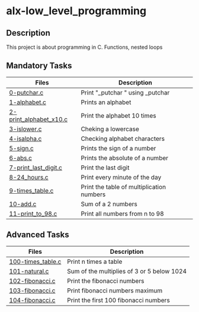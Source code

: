 # alx-low_level_programming

## Description
This project is about programming in C. Functions, nested loops

## Mandatory Tasks

| Files | Description |
| ----- | ----------- |
| [0-putchar.c](https://github.com/MinaSamirSaad/alx-low_level_programming/tree/master/0x02-functions_nested_loops/0-holberton.c) | Print "_putchar " using _putchar | 
| [1-alphabet.c](https://github.com/MinaSamirSaad/alx-low_level_programming/tree/master/0x02-functions_nested_loops/1-alphabet.c) | Prints an alphabet |
| [2-print_alphabet_x10.c](https://github.com/MinaSamirSaad/alx-low_level_programming/tree/master/0x02-functions_nested_loops/2-print_alphabet_x10.c) | Print the alphabet 10 times |
| [3-islower.c](https://github.com/MinaSamirSaad/alx-low_level_programming/tree/master/0x02-functions_nested_loops/3-islower.c) | Cheking a lowercase |
| [4-isalpha.c](https://github.com/MinaSamirSaad/alx-low_level_programming/tree/master/0x02-functions_nested_loops/4-isalpha.c) | Checking alphabet characters |
| [5-sign.c](https://github.com/MinaSamirSaad/alx-low_level_programming/tree/master/0x02-functions_nested_loops/5-sign.c) | Prints the sign of a number|
| [6-abs.c](https://github.com/MinaSamirSaad/alx-low_level_programming/tree/master/0x02-functions_nested_loops/6-abs.c) | Prints the absolute of a number |
| [7-print_last_digit.c](https://github.com/MinaSamirSaad/alx-low_level_programming/tree/master/0x02-functions_nested_loops/7-print_last_digit.c) | Print the last digit |
| [8-24_hours.c](https://github.com/MinaSamirSaad/alx-low_level_programming/tree/master/0x02-functions_nested_loops/8-24_hours.c) | Print every minute of the day |
| [9-times_table.c](https://github.com/MinaSamirSaad/alx-low_level_programming/tree/master/0x02-functions_nested_loops/9-times_table.c) | Print the table of multiplication numbers |
| [10-add.c](https://github.com/MinaSamirSaad/alx-low_level_programming/tree/master/0x02-functions_nested_loops/10-add.c) | Sum of a 2 numbers |
| [11-print_to_98.c](https://github.com/MinaSamirSaad/alx-low_level_programming/tree/master/0x02-functions_nested_loops/11-print_to_98.c) | Print all numbers from n to 98 |

## Advanced Tasks
| Files | Description |
| ----- | ----------- |
| [100-times_table.c](https://github.com/MinaSamirSaad/alx-low_level_programming/tree/master/0x02-functions_nested_loops/100-times_table.c) | Print n times a table |
| [101-natural.c](https://github.com/MinaSamirSaad/alx-low_level_programming/tree/master/0x02-functions_nested_loops/101-natural.c) | Sum of the multiplies of 3 or 5 below 1024 |
| [102-fibonacci.c](https://github.com/MinaSamirSaad/alx-low_level_programming/tree/master/0x02-functions_nested_loops/102-fibonacci.c) | Print the fibonacci numbers |
| [103-fibonacci.c](https://github.com/MinaSamirSaad/alx-low_level_programming/tree/master/0x02-functions_nested_loops/103-fibonacci.c) | Print fibonacci numbers maximum |
| [104-fibonacci.c](https://github.com/MinaSamirSaad/alx-low_level_programming/tree/master/0x02-functions_nested_loops/104-fibonacci.c) | Print the first 100 fibonacci numbers |
